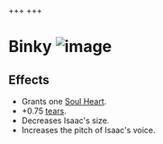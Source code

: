+++
+++

 # Binky ![image](/image/Binky.png) 

Effects
---------


* Grants one [Soul Heart](/wiki/Soul_Heart "Soul Heart").
* +0.75 [tears](/wiki/Tears "Tears").
* Decreases Isaac's size.
* Increases the pitch of Isaac's voice.


